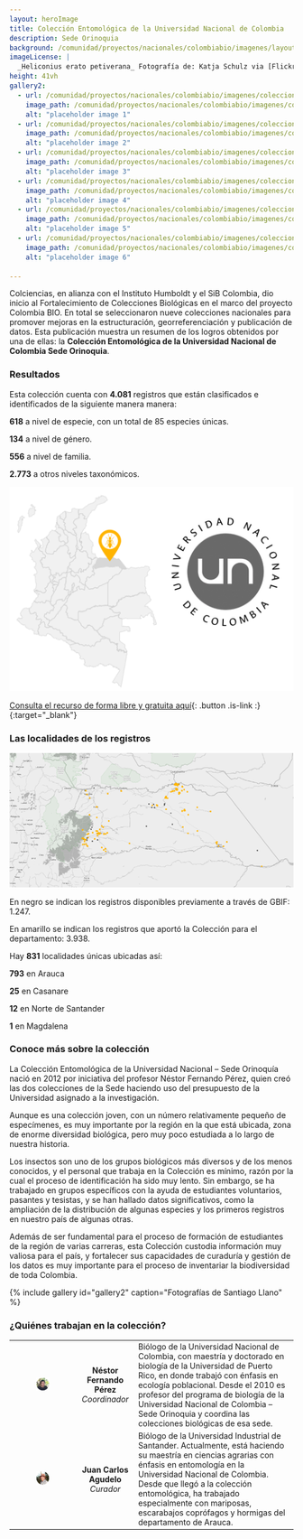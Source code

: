 ```yaml
---
layout: heroImage
title: Colección Entomológica de la Universidad Nacional de Colombia
description: Sede Orinoquia
background: /comunidad/proyectos/nacionales/colombiabio/imagenes/layout-colecciones.jpg
imageLicense: |
  _Heliconius erato petiverana_ Fotografía de: Katja Schulz via [Flickr](https://flic.kr/p/bmS9bM)
height: 41vh
gallery2:
  - url: /comunidad/proyectos/nacionales/colombiabio/imagenes/coleccion-entomologica-de-la-universidad-nacional-de-colombia-sede-orinoquia/e-a-1-1024x682.jpg
    image_path: /comunidad/proyectos/nacionales/colombiabio/imagenes/coleccion-entomologica-de-la-universidad-nacional-de-colombia-sede-orinoquia/e-a-1-280x280.jpg
    alt: "placeholder image 1"
  - url: /comunidad/proyectos/nacionales/colombiabio/imagenes/coleccion-entomologica-de-la-universidad-nacional-de-colombia-sede-orinoquia/e-a-10-1024x682.jpg
    image_path: /comunidad/proyectos/nacionales/colombiabio/imagenes/coleccion-entomologica-de-la-universidad-nacional-de-colombia-sede-orinoquia/e-a-10-280x280.jpg
    alt: "placeholder image 2"
  - url: /comunidad/proyectos/nacionales/colombiabio/imagenes/coleccion-entomologica-de-la-universidad-nacional-de-colombia-sede-orinoquia/e-a-2-1024x682.jpg
    image_path: /comunidad/proyectos/nacionales/colombiabio/imagenes/coleccion-entomologica-de-la-universidad-nacional-de-colombia-sede-orinoquia/e-a-2-280x280.jpg
    alt: "placeholder image 3"
  - url: /comunidad/proyectos/nacionales/colombiabio/imagenes/coleccion-entomologica-de-la-universidad-nacional-de-colombia-sede-orinoquia/e-a-3-1024x682.jpg
    image_path: /comunidad/proyectos/nacionales/colombiabio/imagenes/coleccion-entomologica-de-la-universidad-nacional-de-colombia-sede-orinoquia/e-a-3-280x280.jpg
    alt: "placeholder image 4"
  - url: /comunidad/proyectos/nacionales/colombiabio/imagenes/coleccion-entomologica-de-la-universidad-nacional-de-colombia-sede-orinoquia/e-a-4-1024x682.jpg
    image_path: /comunidad/proyectos/nacionales/colombiabio/imagenes/coleccion-entomologica-de-la-universidad-nacional-de-colombia-sede-orinoquia/e-a-4-280x280.jpg
    alt: "placeholder image 5"
  - url: /comunidad/proyectos/nacionales/colombiabio/imagenes/coleccion-entomologica-de-la-universidad-nacional-de-colombia-sede-orinoquia/e-a-6-1024x682.jpg
    image_path: /comunidad/proyectos/nacionales/colombiabio/imagenes/coleccion-entomologica-de-la-universidad-nacional-de-colombia-sede-orinoquia/e-a-6-280x280.jpg
    alt: "placeholder image 6"

---
```


Colciencias, en alianza con el Instituto Humboldt y el SiB Colombia, dio inicio al Fortalecimiento de Colecciones Biológicas en el marco del proyecto Colombia BIO. En total se seleccionaron nueve colecciones nacionales para promover mejoras en la estructuración, georreferenciación y publicación de datos. Esta publicación muestra un resumen de los logros obtenidos por una de ellas: la **Colección Entomológica de la Universidad Nacional de Colombia Sede Orinoquia**.

###  Resultados


Esta colección cuenta con <span class="tag is-warning is-light"><b>4.081</b></span> registros que están clasificados e identificados de la siguiente manera manera:


<span class="tag is-warning is-light"><b>618</b></span> a nivel de especie, con un total de 85 especies únicas.     


<span class="tag is-warning is-light"><b>134</b></span> a nivel de género.


<span class="tag is-warning is-light"><b>556</b></span> a nivel de familia.


<span class="tag is-warning is-light"><b>2.773</b></span> a otros niveles taxonómicos.

<img src="/comunidad/proyectos/nacionales/colombiabio/imagenes/coleccion-entomologica-de-la-universidad-nacional-de-colombia-sede-orinoquia/map-e-a2.png" width=770>

[Consulta el recurso de forma libre y gratuita aquí](http://ipt.biodiversidad.co/sib/resource?r=ceo_1){: .button .is-link :}{:target="_blank"}

### Las localidades de los registros

<img src="/comunidad/proyectos/nacionales/colombiabio/imagenes/coleccion-entomologica-de-la-universidad-nacional-de-colombia-sede-orinoquia/mapa-ent-orinoq.png" width=770>

<p class="is-size-7 has-text-grey has-text-centered">En negro se indican los registros  disponibles previamente a través de GBIF: 1.247.</p>

<p class="is-size-7 has-text-grey has-text-centered">En amarillo se indican los registros que aportó la Colección para el departamento: 3.938.</p>

Hay <span class="tag is-warning is-light"><b>831</b></span> localidades únicas ubicadas así:

<span class="tag is-warning is-light"><b>793</b></span> en Arauca


<span class="tag is-warning is-light"><b>25</b></span> en Casanare


<span class="tag is-warning is-light"><b>12</b></span> en Norte de Santander


<span class="tag is-warning is-light"><b>1</b></span> en Magdalena


### Conoce más sobre la colección

La Colección Entomológica de la Universidad Nacional – Sede Orinoquía nació en 2012 por iniciativa del profesor Néstor Fernando Pérez, quien creó las dos colecciones de la Sede haciendo uso del presupuesto de la Universidad asignado a la investigación.

Aunque es una colección joven, con un número relativamente pequeño de especímenes, es muy importante por la región en la que está ubicada, zona de enorme diversidad biológica, pero muy poco estudiada a lo largo de nuestra historia.

Los insectos son uno de los grupos biológicos más diversos y de los menos conocidos, y el personal que trabaja en la Colección es mínimo, razón por la cual el proceso de identificación ha sido muy lento. Sin embargo, se ha trabajado en grupos específicos con la ayuda de estudiantes voluntarios, pasantes y tesistas, y se han hallado datos significativos, como la ampliación de la distribución de algunas especies y los primeros registros en nuestro país de algunas otras.

Además de ser fundamental para el proceso de formación de estudiantes de la región de varias carreras, esta Colección custodia información muy valiosa para el país, y fortalecer sus capacidades de curaduría y gestión de los datos es muy importante para el proceso de inventariar la biodiversidad de toda Colombia.

{% include gallery id="gallery2" caption="Fotografías de Santiago Llano" %}


### ¿Quiénes trabajan en la colección?

| | |  |
| :-------------: |:-------------:| :-----|
|<figure class="image is-128x128"><img class="is-rounded" src="/comunidad/proyectos/nacionales/colombiabio/imagenes/herbario-orinocense-colombiano/p-h-1.png"></figure> | <b>Néstor Fernando Pérez</b> <br> <i>Coordinador</i> | Biólogo de la Universidad Nacional de Colombia, con maestría y doctorado en biología de la Universidad de Puerto Rico, en donde trabajó con énfasis en ecología poblacional. Desde el 2010 es profesor del programa de biología de la Universidad Nacional de Colombia – Sede Orinoquia y coordina las colecciones biológicas de esa sede.|
|<figure class="image is-128x128"><img class="is-rounded" src="/comunidad/proyectos/nacionales/colombiabio/imagenes/coleccion-entomologica-de-la-universidad-nacional-de-colombia-sede-orinoquia/p-e-a-1.png"></figure> | <b>Juan Carlos Agudelo</b> <br> <i>Curador</i> | Biólogo de la Universidad Industrial de Santander. Actualmente, está haciendo su maestría en ciencias agrarias con énfasis en entomología en la Universidad Nacional de Colombia. Desde que llegó a la colección entomológica, ha trabajado especialmente con mariposas, escarabajos coprófagos y hormigas del departamento de Arauca.|
